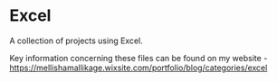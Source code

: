 # Excel

A collection of projects using Excel. 

Key information concerning these files can be found on my website - https://mellishamallikage.wixsite.com/portfolio/blog/categories/excel 
